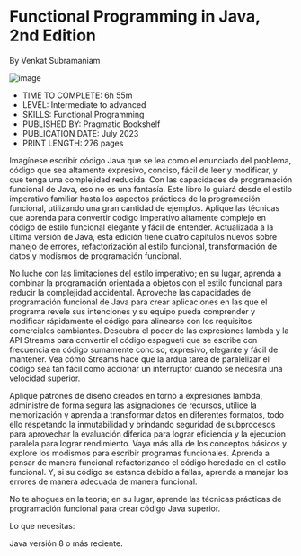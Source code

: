 # Functional Programming in Java, 2nd Edition

By Venkat Subramaniam

![image](https://github.com/user-attachments/assets/e8fb2fdd-b58b-496b-9dee-aa736cb59b20)

* TIME TO COMPLETE: 6h 55m
* LEVEL: Intermediate to advanced
* SKILLS: Functional Programming
* PUBLISHED BY: Pragmatic Bookshelf
* PUBLICATION DATE: July 2023
* PRINT LENGTH: 276 pages

Imagínese escribir código Java que se lea como el enunciado del problema, código que sea altamente expresivo, conciso, fácil de leer y modificar, y que tenga una complejidad reducida. Con las capacidades de programación funcional de Java, eso no es una fantasía. Este libro lo guiará desde el estilo imperativo familiar hasta los aspectos prácticos de la programación funcional, utilizando una gran cantidad de ejemplos. Aplique las técnicas que aprenda para convertir código imperativo altamente complejo en código de estilo funcional elegante y fácil de entender. Actualizada a la última versión de Java, esta edición tiene cuatro capítulos nuevos sobre manejo de errores, refactorización al estilo funcional, transformación de datos y modismos de programación funcional.

No luche con las limitaciones del estilo imperativo; en su lugar, aprenda a combinar la programación orientada a objetos con el estilo funcional para reducir la complejidad accidental. Aproveche las capacidades de programación funcional de Java para crear aplicaciones en las que el programa revele sus intenciones y su equipo pueda comprender y modificar rápidamente el código para alinearse con los requisitos comerciales cambiantes. Descubra el poder de las expresiones lambda y la API Streams para convertir el código espagueti que se escribe con frecuencia en código sumamente conciso, expresivo, elegante y fácil de mantener. Vea cómo Streams hace que la ardua tarea de paralelizar el código sea tan fácil como accionar un interruptor cuando se necesita una velocidad superior.

Aplique patrones de diseño creados en torno a expresiones lambda, administre de forma segura las asignaciones de recursos, utilice la memorización y aprenda a transformar datos en diferentes formatos, todo ello respetando la inmutabilidad y brindando seguridad de subprocesos para aprovechar la evaluación diferida para lograr eficiencia y la ejecución paralela para lograr rendimiento. Vaya más allá de los conceptos básicos y explore los modismos para escribir programas funcionales. Aprenda a pensar de manera funcional refactorizando el código heredado en el estilo funcional. Y, si su código se estanca debido a fallas, aprenda a manejar los errores de manera adecuada de manera funcional.

No te ahogues en la teoría; en su lugar, aprende las técnicas prácticas de programación funcional para crear código Java superior.

Lo que necesitas:

Java versión 8 o más reciente.
